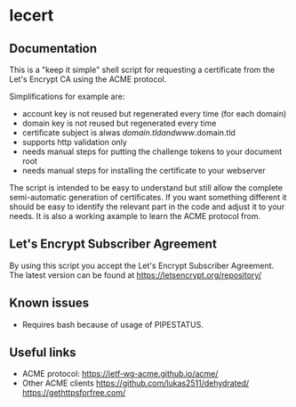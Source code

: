 lecert
======

Documentation
-------------

This is a "keep it simple" shell script for requesting a certificate from the
Let's Encrypt CA using the ACME protocol.

Simplifications for example are:
- account key is not reused but regenerated every time (for each domain)
- domain key is not reused but regenerated every time
- certificate subject is alwas $domain.tld and www.$domain.tld
- supports http validation only
- needs manual steps for putting the challenge tokens to your document root
- needs manual steps for installing the certificate to your webserver

The script is intended to be easy to understand but still allow the complete
semi-automatic generation of certificates. If you want something different it
should be easy to identify the relevant part in the code and adjust it to your
needs. It is also a working axample to learn the ACME protocol from.

Let's Encrypt Subscriber Agreement
----------------------------------

By using this script you accept the Let's Encrypt Subscriber Agreement.
The latest version can be found at https://letsencrypt.org/repository/

Known issues
------------
- Requires bash because of usage of PIPESTATUS.

Useful links
------------
- ACME protocol:
  https://ietf-wg-acme.github.io/acme/
- Other ACME clients
  https://github.com/lukas2511/dehydrated/
  https://gethttpsforfree.com/

